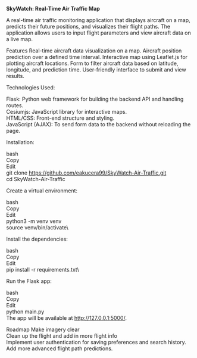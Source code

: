 **SkyWatch: Real-Time Air Traffic Map**

A real-time air traffic monitoring application that displays aircraft on a map, predicts their future positions, and visualizes their flight paths. The application allows users to input flight parameters and view aircraft data on a live map.

Features
Real-time aircraft data visualization on a map.
Aircraft position prediction over a defined time interval.
Interactive map using Leaflet.js for plotting aircraft locations.
Form to filter aircraft data based on latitude, longitude, and prediction time.
User-friendly interface to submit and view results.

Technologies Used:

Flask: Python web framework for building the backend API and handling routes.\
Cesiumjs: JavaScript library for interactive maps.\
HTML/CSS: Front-end structure and styling.\
JavaScript (AJAX): To send form data to the backend without reloading the page.

Installation:

bash\
Copy\
Edit\
git clone https://github.com/eakucera99/SkyWatch-Air-Traffic.git \
cd SkyWatch-Air-Traffic

Create a virtual environment:

bash\
Copy\
Edit\
python3 -m venv venv\
source venv/bin/activate\

Install the dependencies:

bash\
Copy\
Edit\
pip install -r requirements.txt\

Run the Flask app:

bash\
Copy\
Edit\
python main.py\
The app will be available at http://127.0.0.1:5000/.



Roadmap
 Make imagery clear\
 Clean up the flight and add in more flight info\
 Implement user authentication for saving preferences and search history.\
 Add more advanced flight path predictions.
